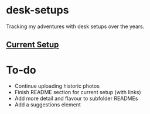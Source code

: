 # desk-setups

Tracking my adventures with desk setups over the years.

## [Current Setup](v6/README.md)

# To-do
* Continue uploading historic photos
* Finish README section for current setup (with links)
* Add more detail and flavour to subfolder READMEs
* Add a suggestions element